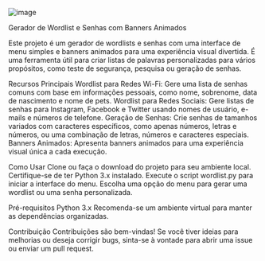 ![image](https://github.com/joaodarkofc/wordlistdark/assets/166753179/a910f6d8-f94d-457a-bd83-19cb823d2e01)





Gerador de Wordlist e Senhas com Banners Animados

Este projeto é um gerador de wordlists e senhas com uma interface de menu simples e banners animados para uma experiência visual divertida. É uma ferramenta útil para criar listas de palavras personalizadas para vários propósitos, como teste de segurança, pesquisa ou geração de senhas.


Recursos Principais
Wordlist para Redes Wi-Fi: Gere uma lista de senhas comuns com base em informações pessoais, como nome, sobrenome, data de nascimento e nome de pets.
Wordlist para Redes Sociais: Gere listas de senhas para Instagram, Facebook e Twitter usando nomes de usuário, e-mails e números de telefone.
Geração de Senhas: Crie senhas de tamanhos variados com caracteres específicos, como apenas números, letras e números, ou uma combinação de letras, números e caracteres especiais.
Banners Animados: Apresenta banners animados para uma experiência visual única a cada execução.

Como Usar
Clone ou faça o download do projeto para seu ambiente local.
Certifique-se de ter Python 3.x instalado.
Execute o script wordlist.py para iniciar a interface do menu.
Escolha uma opção do menu para gerar uma wordlist ou uma senha personalizada.

Pré-requisitos
Python 3.x
Recomenda-se um ambiente virtual para manter as dependências organizadas.

Contribuição
Contribuições são bem-vindas! Se você tiver ideias para melhorias ou deseja corrigir bugs, sinta-se à vontade para abrir uma issue ou enviar um pull request.


